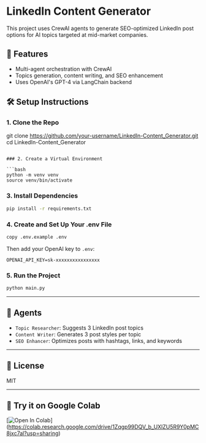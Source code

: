 # LinkedIn Content Generator

This project uses CrewAI agents to generate SEO-optimized LinkedIn post options for AI topics targeted at mid-market companies.

## 🚀 Features

- Multi-agent orchestration with CrewAI
- Topics generation, content writing, and SEO enhancement
- Uses OpenAI's GPT-4 via LangChain backend

## 🛠️ Setup Instructions

### 1. Clone the Repo

git clone https://github.com/your-username/LinkedIn-Content_Generator.git
cd LinkedIn-Content_Generator
```

### 2. Create a Virtual Environment

```bash
python -m venv venv
source venv/bin/activate
```

### 3. Install Dependencies

```bash
pip install -r requirements.txt
```

### 4. Create and Set Up Your .env File

```bash
copy .env.example .env
```

Then add your OpenAI key to `.env`:

```
OPENAI_API_KEY=sk-xxxxxxxxxxxxxxxx
```

### 5. Run the Project

```bash
python main.py
```

---

## 🧠 Agents

- `Topic Researcher`: Suggests 3 LinkedIn post topics
- `Content Writer`: Generates 3 post styles per topic
- `SEO Enhancer`: Optimizes posts with hashtags, links, and keywords

---

## 📄 License

MIT

---

## 🧪 Try it on Google Colab

[![Open In Colab](https://colab.research.google.com/assets/colab-badge.svg)]
(https://colab.research.google.com/drive/1Zqgp99DQV_b_UXlZU5R9Y0pMC8jxc7al?usp=sharing)
